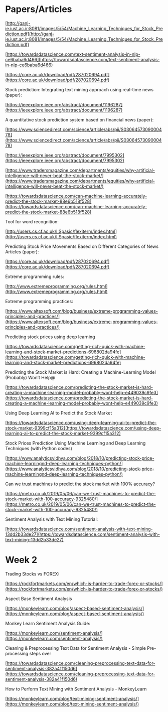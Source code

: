 # Papers/Articles

[http://ganj-ie.iust.ac.ir:8081/images/5/54/Machine_Learning_Techniques_for_Stock_Prediction.pdf](http://ganj-ie.iust.ac.ir:8081/images/5/54/Machine_Learning_Techniques_for_Stock_Prediction.pdf)

[https://towardsdatascience.com/text-sentiment-analysis-in-nlp-ce6baba6d466](https://towardsdatascience.com/text-sentiment-analysis-in-nlp-ce6baba6d466)

[https://core.ac.uk/download/pdf/287020694.pdf](https://core.ac.uk/download/pdf/287020694.pdf)

Stock prediction: Integrating text mining approach using real-time news (paper):

[https://ieeexplore.ieee.org/abstract/document/1196287](https://ieeexplore.ieee.org/abstract/document/1196287)

A quantitative stock prediction system based on financial news (paper):

[https://www.sciencedirect.com/science/article/abs/pii/S0306457309000478](https://www.sciencedirect.com/science/article/abs/pii/S0306457309000478)

[https://ieeexplore.ieee.org/abstract/document/7995302](https://ieeexplore.ieee.org/abstract/document/7995302)

[https://www.tradersmagazine.com/departments/equities/why-artificial-intelligence-will-never-beat-the-stock-market/](https://www.tradersmagazine.com/departments/equities/why-artificial-intelligence-will-never-beat-the-stock-market/)

[https://towardsdatascience.com/can-machine-learning-accurately-predict-the-stock-market-88e6b518f528](https://towardsdatascience.com/can-machine-learning-accurately-predict-the-stock-market-88e6b518f528)

Tool for word recognition:

[http://users.cs.cf.ac.uk/I.Spasic/flexiterm/index.html](http://users.cs.cf.ac.uk/I.Spasic/flexiterm/index.html)

Predicting Stock Price Movements Based on Different Categories of News Articles (paper): 

[https://core.ac.uk/download/pdf/287020694.pdf](https://core.ac.uk/download/pdf/287020694.pdf)

Extreme programming rules:

[http://www.extremeprogramming.org/rules.html](http://www.extremeprogramming.org/rules.html)

Extreme programming practices:

[https://www.altexsoft.com/blog/business/extreme-programming-values-principles-and-practices/](https://www.altexsoft.com/blog/business/extreme-programming-values-principles-and-practices/)

Predicting stock prices using deep learning

[https://towardsdatascience.com/getting-rich-quick-with-machine-learning-and-stock-market-predictions-696802da94fe](https://towardsdatascience.com/getting-rich-quick-with-machine-learning-and-stock-market-predictions-696802da94fe)

Predicting the Stock Market is Hard: Creating a Machine-Learning Model (Probably) Won’t Help@

[https://towardsdatascience.com/predicting-the-stock-market-is-hard-creating-a-machine-learning-model-probably-wont-help-e449039c9fe3](https://towardsdatascience.com/predicting-the-stock-market-is-hard-creating-a-machine-learning-model-probably-wont-help-e449039c9fe3)

Using Deep Learning AI to Predict the Stock Market

[https://towardsdatascience.com/using-deep-learning-ai-to-predict-the-stock-market-9399cf15a312](https://towardsdatascience.com/using-deep-learning-ai-to-predict-the-stock-market-9399cf15a312)

Stock Prices Prediction Using Machine Learning and Deep Learning Techniques (with Python codes)

[https://www.analyticsvidhya.com/blog/2018/10/predicting-stock-price-machine-learningnd-deep-learning-techniques-python/](https://www.analyticsvidhya.com/blog/2018/10/predicting-stock-price-machine-learningnd-deep-learning-techniques-python/)

Can we trust machines to predict the stock market with 100% accuracy?

[https://metro.co.uk/2019/05/06/can-we-trust-machines-to-predict-the-stock-market-with-100-accuracy-9325480/](https://metro.co.uk/2019/05/06/can-we-trust-machines-to-predict-the-stock-market-with-100-accuracy-9325480/)

Sentiment Analysis with Text Mining Tutorial:

[https://towardsdatascience.com/sentiment-analysis-with-text-mining-13dd2b33de27](https://towardsdatascience.com/sentiment-analysis-with-text-mining-13dd2b33de27)

# Week 2

Trading Stocks vs FOREX:

[https://rockfortmarkets.com/en/which-is-harder-to-trade-forex-or-stocks/](https://rockfortmarkets.com/en/which-is-harder-to-trade-forex-or-stocks/)

Aspect Base Sentiment Analysis

[https://monkeylearn.com/blog/aspect-based-sentiment-analysis/](https://monkeylearn.com/blog/aspect-based-sentiment-analysis/)

Monkey Learn Sentiment Analysis Guide:

[https://monkeylearn.com/sentiment-analysis/](https://monkeylearn.com/sentiment-analysis/)

Cleaning & Preprocessing Text Data for Sentiment Analysis - Simple Pre-processing steps over

[https://towardsdatascience.com/cleaning-preprocessing-text-data-for-sentiment-analysis-382a41f150d6](https://towardsdatascience.com/cleaning-preprocessing-text-data-for-sentiment-analysis-382a41f150d6)

How to Perform Text Mining with Sentiment Analysis - MonkeyLearn

[https://monkeylearn.com/blog/text-mining-sentiment-analysis/](https://monkeylearn.com/blog/text-mining-sentiment-analysis/)